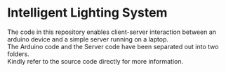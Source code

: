 # Intelligent Lighting System

The code in this repository enables client-server interaction between an arduino device and a simple server running on a laptop. <br>
The Arduino code and the Server code have been separated out into two folders. <br>
Kindly refer to the source code directly for more information. <br>


